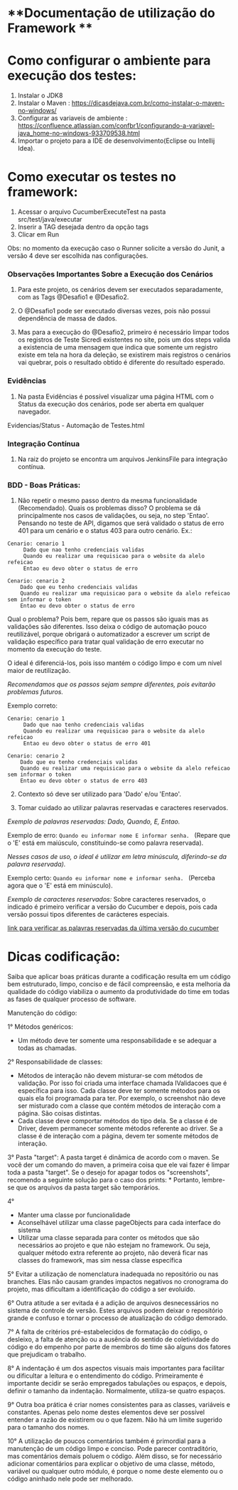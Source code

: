 # **Documentação de utilização do Framework **

# Como configurar o ambiente para execução dos testes:

1. Instalar o JDK8
2. Instalar o Maven : https://dicasdejava.com.br/como-instalar-o-maven-no-windows/
3. Configurar as variaveis de ambiente : https://confluence.atlassian.com/confbr1/configurando-a-variavel-java_home-no-windows-933709538.html
4. Importar o projeto para a IDE de desenvolvimento(Eclipse ou Intellij Idea).

# Como executar os testes no framework:

1. Acessar o arquivo CucumberExecuteTest na pasta src/test/java/executar
2. Inserir a TAG desejada dentro da opção tags
3. Clicar em Run

Obs: no momento da execução caso o Runner solicite a versão do Junit, a versão 4 deve ser escolhida nas configurações.

### Observações Importantes Sobre a Execução dos Cenários

1. Para este projeto, os cenários devem ser executados separadamente, com as Tags @Desafio1 e @Desafio2.
	
2. O @Desafio1 pode ser executado diversas vezes, pois não possui dependência de massa de dados.
	
3. Mas para a execução do @Desafio2, primeiro é necessário limpar todos os registros de Teste Sicredi existentes no site, 
   pois um dos steps valida a existencia de uma mensagem que indica que somente um registro existe em tela na hora da deleção,
   se existirem mais registros o cenários vai quebrar, pois o resultado obtido é diferente do resultado esperado.

### Evidências

1. Na pasta Evidências é possível visualizar uma página HTML com o Status da execução dos cenários, pode ser aberta em qualquer navegador.

 Evidencias/Status - Automação de Testes.html
 
### Integração Contínua 

1. Na raiz do projeto se encontra um arquivos JenkinsFile para integração contínua.

### BDD - Boas Práticas:


1. Não repetir o mesmo passo dentro da mesma funcionalidade (Recomendado).
	Quais os problemas disso? O problema se dá principalmente nos casos de validações, ou seja, no step 'Entao'.
	Pensando no teste de API, digamos que será validado o status de erro 401 para um cenário e o status 403 para outro cenário.
	Ex.:

 ```
 Cenario: cenario 1 
      Dado que nao tenho credenciais validas
      Quando eu realizar uma requisicao para o website da alelo refeicao 
      Entao eu devo obter o status de erro

 Cenario: cenario 2 
     Dado que eu tenho credenciais validas 
     Quando eu realizar uma requisicao para o website da alelo refeicao sem informar o token 
     Entao eu devo obter o status de erro 
 ```
Qual o problema? Pois bem, repare que os passos são iguais mas as validações são diferentes. Isso deixa o código de automação pouco reutilizável, 	porque obrigará o automatizador a escrever um script de validação específico para tratar qual validação de erro executar no momento da execução do teste.

O ideal é diferenciá-los, pois isso mantém o código limpo e com um nível maior de reutilização. 

*Recomendamos que os passos sejam sempre diferentes, pois evitarão problemas futuros.*

Exemplo correto:
 ```
 Cenario: cenario 1 
      Dado que nao tenho credenciais validas
      Quando eu realizar uma requisicao para o website da alelo refeicao 
      Entao eu devo obter o status de erro 401

 Cenario: cenario 2 
     Dado que eu tenho credenciais validas 
     Quando eu realizar uma requisicao para o website da alelo refeicao sem informar o token 
     Entao eu devo obter o status de erro 403
 ```

2. Contexto só deve ser utilizado para 'Dado' e/ou 'Entao'.

3. Tomar cuidado ao utilizar palavras reservadas e caracteres reservados.
	
*Exemplo de palavras reservadas: Dado, Quando, E, Entao.*

Exemplo de erro: 
`Quando eu informar nome E informar senha. ` (Repare que o 'E' está em maiúsculo, constituindo-se como palavra reservada).

*Nesses casos de uso, o ideal é utilizar em letra minúscula, diferindo-se da palavra reservada).*

Exemplo certo: 
 `Quando eu informar nome e informar senha. ` (Perceba agora que o 'E' está em minúsculo).
	

*Exemplo de caracteres reservados:*
Sobre caracteres reservados, o indicado é primeiro verificar a versão do Cucumber e depois, pois cada versão possui tipos diferentes de carácteres especiais.

[link para verificar as palavras reservadas da última versão do cucumber](https://docs.cucumber.io/gherkin/reference/#keywords )


# Dicas codificação:
Saiba que aplicar boas práticas durante a codificação resulta em um código bem estruturado, limpo, conciso e de fácil compreensão, 
e esta melhoria da qualidade do código viabiliza o aumento da produtividade do time em todas as fases de qualquer processo de software.

Manutenção do código:

1° Métodos genéricos:

* Um método deve ter somente uma responsabilidade e se adequar a todas as chamadas.

2° Responsabilidade de classes:

* Métodos de interação não devem misturar-se com métodos de validação. Por isso foi criada uma interface chamada IValidacoes que é específica para isso. Cada classe deve ter somente métodos para os quais ela foi programada para ter. Por exemplo, o screenshot não deve ser misturado com a classe que contém métodos de interação com a página. São coisas distintas. 
* Cada classe deve comportar métodos do tipo dela. Se a classe é de Driver, devem permanecer somente métodos referente ao driver. Se a classe é de interação com a página, devem ter somente métodos de interação.

3° Pasta "target":
 A pasta target é dinâmica de acordo com o maven. Se você der um comando do maven, a primeira coisa que ele vai fazer é limpar toda a pasta "target".
    Se o desejo for apagar todos os "screenshots", recomendo a seguinte solução para o caso dos prints:
	* Portanto, lembre-se que os arquivos da pasta target são temporários.

4° 

* Manter uma classe por funcionalidade  
* Aconselhável utilizar uma classe pageObjects para cada interface do sistema
* Utilizar uma classe separada para conter os métodos que são necessários ao projeto e que não estejam no framework. Ou seja, qualquer método extra referente ao projeto, não deverá ficar nas classes do framework, mas sim nessa classe específica

5° Evitar a utilização de nomenclatura inadequada no repositório ou nas branches. Elas não causam grandes impactos negativos no cronograma do projeto, mas dificultam a identificação do código a ser evoluído. 

6° Outra atitude a ser evitada é a adição de arquivos desnecessários no sistema de controle de versão. Estes arquivos podem deixar o repositório grande e confuso e tornar o processo de atualização do código demorado.

7° A falta de critérios pré-estabelecidos de formatação do código, o desleixo, a falta de atenção ou a ausência do sentido de coletividade do código e do empenho por parte de membros do time são alguns dos fatores que prejudicam o trabalho.

8° A indentação é um dos aspectos visuais mais importantes para facilitar ou dificultar a leitura e o entendimento do código. Primeiramente é importante decidir se serão empregados tabulações ou espaços, e depois, definir o tamanho da indentação. Normalmente, utiliza-se quatro espaços.

9° Outra boa prática é criar nomes consistentes para as classes, variáveis e constantes. Apenas pelo nome destes elementos deve ser possível entender a razão de existirem ou o que fazem. Não há um limite sugerido para o tamanho dos nomes.

10° A utilização de poucos comentários também é primordial para a manutenção de um código limpo e conciso. Pode parecer contraditório, mas comentários demais poluem o código. Além disso, se for necessário adicionar comentários para explicar o objetivo de uma classe, método, variável ou qualquer outro módulo, é porque o nome deste elemento ou o código aninhado nele pode ser melhorado.


